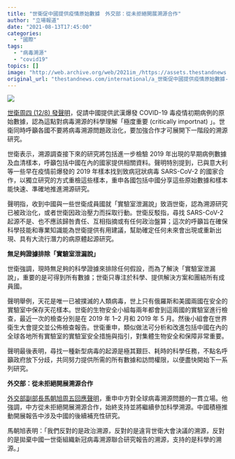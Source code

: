 ```yaml
---
title: "世衛促中國提供疫情原始數據　外交部：從未拒絕開展溯源合作"
author: "立場報道"
date: "2021-08-13T17:45:00"
categories:
  - "國際"
tags:
  - "病毒溯源"
  - "covid19"
topics: []
image: "http://web.archive.org/web/2021im_/https://assets.thestandnews.com/media/photos/20210813-06_2FplFf3.png"
original_url: "thestandnews.com/international/a_世衛促中國提供疫情原始數據-外交部從未拒絕開展溯源合作"
---
```

![](http://web.archive.org/web/2021im_/https://assets.thestandnews.com/media/photos/20210813-06_2FplFf3.png)

[世衛周四 (12/8) 發聲明](http://web.archive.org/web/20211229063916/https://www.who.int/news/item/12-08-2021-who-statement-on-advancing-the-next-series-of-studies-to-find-the-origins-of-sars-cov-2)，促請中國提供武漢爆發 COVID-19 毒疫情初期病例的原始數據，認為這點對病毒溯源的科學理解「極度重要 (critically importnat) 」。世衛同時呼籲各國不要將病毒溯源問題政治化，要加強合作才可展開下一階段的溯源研究。

世衛表示，溯源調查接下來的研究將包括進一步檢驗 2019 年出現的早期病例數據及血清樣本，呼籲包括中國在內的國家提供相關資料。聲明特別提到，已與意大利等一些早在疫情前爆發的 2019 年樣本找到致病冠狀病毒 SARS-CoV-2 的國家合作，以獨立研究的方式重檢這些樣本，重申各國包括中國分享這些原始數據和樣本能快速、準確地推進溯源研究。

聲明指，收到中國與一些世衛成員國就「實驗室泄漏說」致涵世衛，認為溯源研究已被政治化，或者世衛因政治壓力而採取行動。世衛反駁指，尋找 SARS-CoV-2 起源不是、也不應該歸咎責任、互相指摘或有任何政治盤算；這次的呼籲旨在確保科學技能和專業知識能為世衛提供有用建議，幫助確定任何未來會出現或重新出現、具有大流行潛力的病原體起源研究。

**無足夠證據排除「實驗室泄漏說」**

世衛強調，現時無足夠的科學證據來排除任何假設，而為了解決「實驗室泄漏說」，重要的是可得到所有數據；世衛只專注於科學、提供解決方案和團結所有成員國。

聲明舉例，天花是唯一已被撲滅的人類病毒，世上只有俄羅斯和美國兩國在安全的實驗室中保存天花樣本。世衛的生物安全小組每兩年都會到這兩國的實驗室進行檢查，最近一次的檢查分別是在 2019 年 1–2 月和 2019 年 5 月。然後小組會在世界衛生大會提交並公佈檢查報告。世衛重申，類似做法可分析和改進包括中國在內的全球各地所有實驗室的實驗室安全措施與指引，對集體生物安全和保障非常重要。

聲明最後表明，尋找一種新型病毒的起源是極其艱巨、耗時的科學任務，不點名呼籲政府放下分歧，共同努力提供所需的所有數據和訪問權限，以便盡快開始下一系列研究。

**外交部：從未拒絕開展溯源合作**

[外交部副部長馬朝旭周五回應聲明](http://web.archive.org/web/20211229063916/http://www.xinhuanet.com/2021-08/13/c_1127758118.htm)，重申中方對全球病毒溯源問題的一貫立場。他強調，中方從未拒絕開展溯源合作，始終支持並將繼續參加科學溯源。中國積極推動開展報告中涉及中國的後續補充性研究。

馬朝旭表明：「我們反對的是政治溯源，反對的是違背世衛大會決議的溯源，反對的是拋棄中國一世衛組織新冠病毒溯源聯合研究報告的溯源，支持的是科學的溯源。」